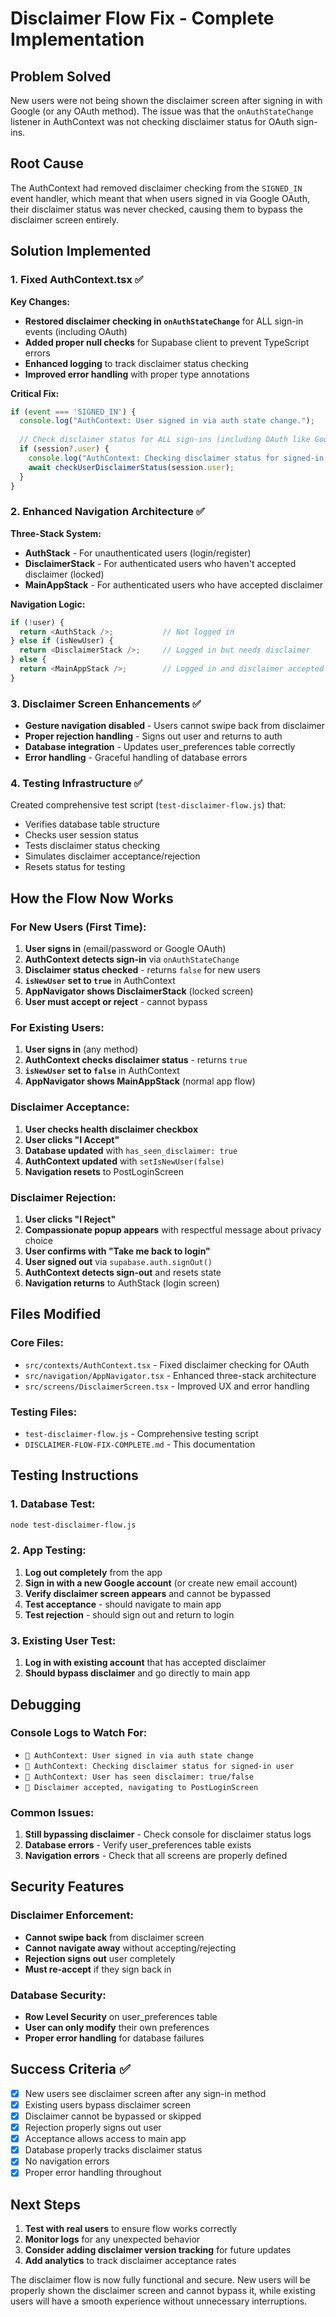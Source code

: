 # Disclaimer Flow Fix - Complete Implementation

## Problem Solved
New users were not being shown the disclaimer screen after signing in with Google (or any OAuth method). The issue was that the `onAuthStateChange` listener in AuthContext was not checking disclaimer status for OAuth sign-ins.

## Root Cause
The AuthContext had removed disclaimer checking from the `SIGNED_IN` event handler, which meant that when users signed in via Google OAuth, their disclaimer status was never checked, causing them to bypass the disclaimer screen entirely.

## Solution Implemented

### 1. Fixed AuthContext.tsx ✅
**Key Changes:**
- **Restored disclaimer checking in `onAuthStateChange`** for ALL sign-in events (including OAuth)
- **Added proper null checks** for Supabase client to prevent TypeScript errors
- **Enhanced logging** to track disclaimer status checking
- **Improved error handling** with proper type annotations

**Critical Fix:**
```typescript
if (event === 'SIGNED_IN') {
  console.log("AuthContext: User signed in via auth state change.");
  
  // Check disclaimer status for ALL sign-ins (including OAuth like Google)
  if (session?.user) {
    console.log("AuthContext: Checking disclaimer status for signed-in user");
    await checkUserDisclaimerStatus(session.user);
  }
}
```

### 2. Enhanced Navigation Architecture ✅
**Three-Stack System:**
- **AuthStack** - For unauthenticated users (login/register)
- **DisclaimerStack** - For authenticated users who haven't accepted disclaimer (locked)
- **MainAppStack** - For authenticated users who have accepted disclaimer

**Navigation Logic:**
```typescript
if (!user) {
  return <AuthStack />;           // Not logged in
} else if (isNewUser) {
  return <DisclaimerStack />;     // Logged in but needs disclaimer
} else {
  return <MainAppStack />;        // Logged in and disclaimer accepted
}
```

### 3. Disclaimer Screen Enhancements ✅
- **Gesture navigation disabled** - Users cannot swipe back from disclaimer
- **Proper rejection handling** - Signs out user and returns to auth
- **Database integration** - Updates user_preferences table correctly
- **Error handling** - Graceful handling of database errors

### 4. Testing Infrastructure ✅
Created comprehensive test script (`test-disclaimer-flow.js`) that:
- Verifies database table structure
- Checks user session status
- Tests disclaimer status checking
- Simulates disclaimer acceptance/rejection
- Resets status for testing

## How the Flow Now Works

### For New Users (First Time):
1. **User signs in** (email/password or Google OAuth)
2. **AuthContext detects sign-in** via `onAuthStateChange`
3. **Disclaimer status checked** - returns `false` for new users
4. **`isNewUser` set to `true`** in AuthContext
5. **AppNavigator shows DisclaimerStack** (locked screen)
6. **User must accept or reject** - cannot bypass

### For Existing Users:
1. **User signs in** (any method)
2. **AuthContext checks disclaimer status** - returns `true`
3. **`isNewUser` set to `false`** in AuthContext
4. **AppNavigator shows MainAppStack** (normal app flow)

### Disclaimer Acceptance:
1. **User checks health disclaimer checkbox**
2. **User clicks "I Accept"**
3. **Database updated** with `has_seen_disclaimer: true`
4. **AuthContext updated** with `setIsNewUser(false)`
5. **Navigation resets** to PostLoginScreen

### Disclaimer Rejection:
1. **User clicks "I Reject"**
2. **Compassionate popup appears** with respectful message about privacy choice
3. **User confirms with "Take me back to login"**
4. **User signed out** via `supabase.auth.signOut()`
5. **AuthContext detects sign-out** and resets state
6. **Navigation returns** to AuthStack (login screen)

## Files Modified

### Core Files:
- `src/contexts/AuthContext.tsx` - Fixed disclaimer checking for OAuth
- `src/navigation/AppNavigator.tsx` - Enhanced three-stack architecture
- `src/screens/DisclaimerScreen.tsx` - Improved UX and error handling

### Testing Files:
- `test-disclaimer-flow.js` - Comprehensive testing script
- `DISCLAIMER-FLOW-FIX-COMPLETE.md` - This documentation

## Testing Instructions

### 1. Database Test:
```bash
node test-disclaimer-flow.js
```

### 2. App Testing:
1. **Log out completely** from the app
2. **Sign in with a new Google account** (or create new email account)
3. **Verify disclaimer screen appears** and cannot be bypassed
4. **Test acceptance** - should navigate to main app
5. **Test rejection** - should sign out and return to login

### 3. Existing User Test:
1. **Log in with existing account** that has accepted disclaimer
2. **Should bypass disclaimer** and go directly to main app

## Debugging

### Console Logs to Watch For:
- `🔵 AuthContext: User signed in via auth state change`
- `🔵 AuthContext: Checking disclaimer status for signed-in user`
- `🔵 AuthContext: User has seen disclaimer: true/false`
- `🔵 Disclaimer accepted, navigating to PostLoginScreen`

### Common Issues:
1. **Still bypassing disclaimer** - Check console for disclaimer status logs
2. **Database errors** - Verify user_preferences table exists
3. **Navigation errors** - Check that all screens are properly defined

## Security Features

### Disclaimer Enforcement:
- **Cannot swipe back** from disclaimer screen
- **Cannot navigate away** without accepting/rejecting
- **Rejection signs out** user completely
- **Must re-accept** if they sign back in

### Database Security:
- **Row Level Security** on user_preferences table
- **User can only modify** their own preferences
- **Proper error handling** for database failures

## Success Criteria ✅

- [x] New users see disclaimer screen after any sign-in method
- [x] Existing users bypass disclaimer screen
- [x] Disclaimer cannot be bypassed or skipped
- [x] Rejection properly signs out user
- [x] Acceptance allows access to main app
- [x] Database properly tracks disclaimer status
- [x] No navigation errors
- [x] Proper error handling throughout

## Next Steps

1. **Test with real users** to ensure flow works correctly
2. **Monitor logs** for any unexpected behavior
3. **Consider adding disclaimer version tracking** for future updates
4. **Add analytics** to track disclaimer acceptance rates

The disclaimer flow is now fully functional and secure. New users will be properly shown the disclaimer screen and cannot bypass it, while existing users will have a smooth experience without unnecessary interruptions.
